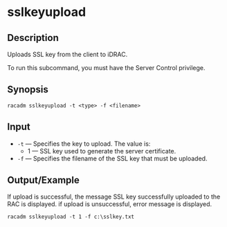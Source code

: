 # sslkeyupload

## Description

Uploads SSL key from the client to iDRAC.

To run this subcommand, you must have the Server Control privilege.

## Synopsis

```
racadm sslkeyupload -t <type> -f <filename>
```

## Input

- `-t` — Specifies the key to upload. The value is:
  - 1 — SSL key used to generate the server certificate.
- `-f` — Specifies the filename of the SSL key that must be uploaded.

## Output/Example

If upload is successful, the message SSL key successfully uploaded to the RAC is displayed. if upload is unsuccessful, error message is displayed.

```
racadm sslkeyupload -t 1 -f c:\sslkey.txt
```